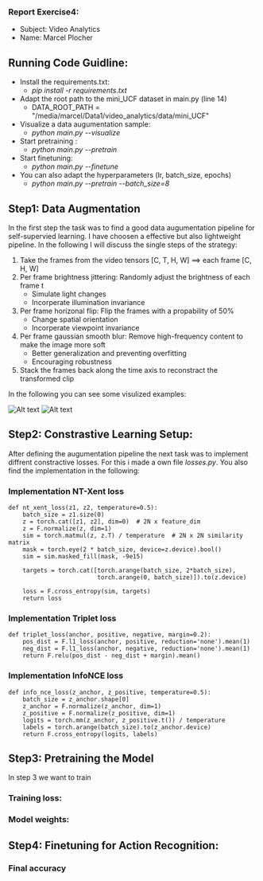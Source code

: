 ### Report Exercise4: 

* Subject: Video Analytics
* Name: Marcel Plocher

## Running Code Guidline:

 * Install the requirements.txt: 
   * *pip install -r requirements.txt*
 * Adapt the root path to the mini_UCF dataset in main.py (line 14)
   * DATA_ROOT_PATH = "/media/marcel/Data1/video_analytics/data/mini_UCF"
 * Visualize a data augumentation sample: 
     * *python main.py --visualize* 
 * Start pretraining :
     * *python main.py --pretrain*
 * Start finetuning:
     * *python main.py --finetune*
 * You can also adapt the hyperparameters (lr, batch_size, epochs)
     * *python main.py --pretrain --batch_size=8*


## Step1: Data Augmentation

In the first step the task was to find a good data augumentation pipeline for self-supervied learning. I have choosen a effective but also lightweight pipeline. In the following I will discuss the single steps of the strategy: 

1. Take the frames from the video tensors [C, T, H, W] ==> each frame [C, H, W]
2. Per frame brightness jittering: Randomly adjust the brightness of each frame t
   * Simulate light changes
   * Incorperate illumination invariance
3. Per frame horizonal flip: Flip the frames with a propability of 50% 
   * Change spatial orientation
   * Incorperate viewpoint invariance 
4. Per frame gaussian smooth blur: Remove high-frequency content to make the image more soft
   * Better generalization and preventing overfitting 
   * Encouraging robustness 
5. Stack the frames back along the time axis to reconstract the transformed clip

In the following you can see some visulized examples: <br>

![Alt text](images/Fig2.png)
![Alt text](images/Fig3.png)

## Step2: Constrastive Learning Setup: 

After defining the augumentation pipeline the next task was to implement diffrent constractive losses. For this i made a own file *losses.py*. You also find the implementation in the following:

### Implementation NT-Xent loss
```
def nt_xent_loss(z1, z2, temperature=0.5):
    batch_size = z1.size(0)
    z = torch.cat([z1, z2], dim=0)  # 2N x feature_dim
    z = F.normalize(z, dim=1)
    sim = torch.matmul(z, z.T) / temperature  # 2N x 2N similarity matrix
    mask = torch.eye(2 * batch_size, device=z.device).bool()
    sim = sim.masked_fill(mask, -9e15)

    targets = torch.cat([torch.arange(batch_size, 2*batch_size),
                         torch.arange(0, batch_size)]).to(z.device)

    loss = F.cross_entropy(sim, targets)
    return loss
```

### Implementation Triplet loss
```
def triplet_loss(anchor, positive, negative, margin=0.2):
    pos_dist = F.l1_loss(anchor, positive, reduction='none').mean(1)
    neg_dist = F.l1_loss(anchor, negative, reduction='none').mean(1)
    return F.relu(pos_dist - neg_dist + margin).mean()
```

### Implementation InfoNCE loss
```
def info_nce_loss(z_anchor, z_positive, temperature=0.5):
    batch_size = z_anchor.shape[0]
    z_anchor = F.normalize(z_anchor, dim=1)
    z_positive = F.normalize(z_positive, dim=1)
    logits = torch.mm(z_anchor, z_positive.t()) / temperature
    labels = torch.arange(batch_size).to(z_anchor.device)
    return F.cross_entropy(logits, labels)
```

## Step3: Pretraining the Model
In step 3 we want to train 
### Training loss:

### Model weights:


## Step4: Finetuning for Action Recognition:

### Final accuracy

